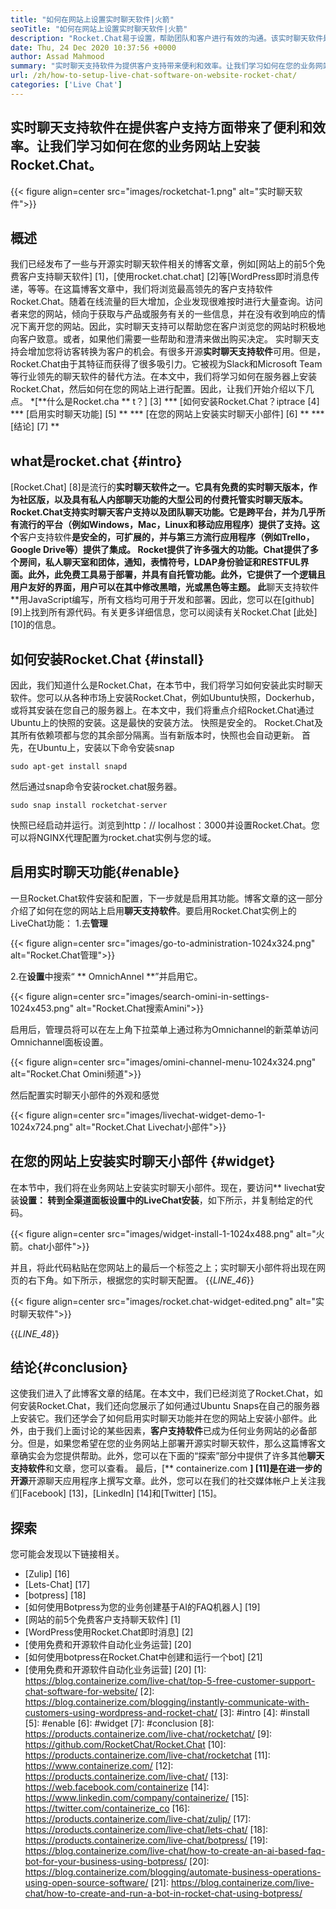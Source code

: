 ```yaml
---
title: "如何在网站上设置实时聊天软件|火箭" 
seoTitle: "如何在网站上设置实时聊天软件|火箭" 
description: "Rocket.Chat易于设置，帮助团队和客户进行有效的沟通。该实时聊天软件是开源，跨平台和自托管的。" 
date: Thu, 24 Dec 2020 10:37:56 +0000
author: Assad Mahmood
summary: "实时聊天支持软件为提供客户支持带来便利和效率。让我们学习如何在您的业务网站上安装Rocket.Chat。" 
url: /zh/how-to-setup-live-chat-software-on-website-rocket-chat/
categories: ['Live Chat']
---
```


## 实时聊天支持软件在提供客户支持方面带来了便利和效率。让我们学习如何在您的业务网站上安装Rocket.Chat。

{{< figure align=center src="images/rocketchat-1.png" alt="实时聊天软件">}}


## 概述
我们已经发布了一些与开源实时聊天软件相关的博客文章，例如[网站上的前5个免费客户支持聊天软件] [1]，[使用rocket.chat.chat] [2]等[WordPress即时消息传递，等等。在这篇博客文章中，我们将浏览最高领先的客户支持软件Rocket.Chat。随着在线流量的巨大增加，企业发现很难按时进行大量查询。访问者来您的网站，倾向于获取与产品或服务有关的一些信息，并在没有收到响应的情况下离开您的网站。因此，实时聊天支持可以帮助您在客户浏览您的网站时积极地向客户致意。或者，如果他们需要一些帮助和澄清来做出购买决定。
实时聊天支持会增加您将访客转换为客户的机会。有很多开源**实时聊天支持软件**可用。但是，Rocket.Chat由于其特征而获得了很多吸引力。它被视为Slack和Microsoft Team等行业领先的聊天软件的替代方法。在本文中，我们将学习如何在服务器上安装Rocket.Chat，然后如何在您的网站上进行配置。因此，让我们开始介绍以下几点。
  *[**什么是Rocket.cha ** t？] [3]
  *** [如何安装Rocket.Chat？iptrace [4]
  *** [启用实时聊天功能] [5] **
  *** [在您的网站上安装实时聊天小部件] [6] **
  *** [结论] [7] **

## what是rocket.chat {#intro}
[Rocket.Chat] [8]是流行的**实时聊天软件之一。它具有免费的实时聊天版本，作为社区版，以及具有私人内部聊天功能的大型公司的付费托管实时聊天版本。 Rocket.Chat支持实时聊天客户支持以及团队聊天功能。它是跨平台，并为几乎所有流行的平台（例如Windows，Mac，Linux和移动应用程序）提供了支持。这个**客户支持软件**是安全的，可扩展的，并与第三方流行应用程序（例如Trello，Google Drive等）提供了集成。 Rocket提供了许多强大的功能。Chat提供了多个房间，私人聊天室和团体，通知，表情符号，LDAP身份验证和RESTFUL界面。此外，此免费工具易于部署，并具有自托管功能。此外，它提供了一个逻辑且用户友好的界面，用户可以在其中修改黑暗，光或黑色等主题。
此**聊天支持软件**用JavaScript编写，所有文档均可用于开发和部署。因此，您可以在[github] [9]上找到所有源代码。有关更多详细信息，您可以阅读有关Rocket.Chat [此处] [10]的信息。

## 如何安装Rocket.Chat {#install}
因此，我们知道什么是Rocket.Chat，在本节中，我们将学习如何安装此实时聊天软件。您可以从各种市场上安装Rocket.Chat，例如Ubuntu快照，Dockerhub，或将其安装在您自己的服务器上。在本文中，我们将重点介绍Rocket.Chat通过Ubuntu上的快照的安装。这是最快的安装方法。
快照是安全的。 Rocket.Chat及其所有依赖项都与您的其余部分隔离。当有新版本时，快照也会自动更新。
首先，在Ubuntu上，安装以下命令安装snap
```
sudo apt-get install snapd
```
然后通过sn​​ap命令安装rocket.chat服务器。
```
sudo snap install rocketchat-server
```
快照已经启动并运行。浏览到http：// localhost：3000并设置Rocket.Chat。您可以将NGINX代理配置为rocket.chat实例与您的域。

## 启用实时聊天功能{#enable}
一旦Rocket.Chat软件安装和配置，下一步就是启用其功能。博客文章的这一部分介绍了如何在您的网站上启用**聊天支持软件**。要启用Rocket.Chat实例上的LiveChat功能：
1.去**管理**

{{< figure align=center src="images/go-to-administration-1024x324.png" alt="Rocket.Chat管理">}}

2.在**设置**中搜索“ ** OmnichAnnel **”并启用它。

{{< figure align=center src="images/search-omini-in-settings-1024x453.png" alt="Rocket.Chat搜索Amini">}}

启用后，管理员将可以在左上角下拉菜单上通过称为Omnichannel的新菜单访问Omnichannel面板设置。

{{< figure align=center src="images/omini-channel-menu-1024x324.png" alt="Rocket.Chat Omini频道">}}

然后配置实时聊天小部件的外观和感觉

{{< figure align=center src="images/livechat-widget-demo-1-1024x724.png" alt="Rocket.Chat Livechat小部件">}}


## **在您的网站上安装实时聊天小部件** {#widget}
在本节中，我们将在业务网站上安装实时聊天小部件。现在，要访问** livechat安装**设置：
转到全渠道面板设置中的LiveChat安装**，如下所示，并复制给定的代码。

{{< figure align=center src="images/widget-install-1-1024x488.png" alt="火箭。chat小部件">}}

并且，将此代码粘贴在您网站上的最后一个标签之上；实时聊天小部件将出现在网页的右下角。如下所示，根据您的实时聊天配置。
{{_LINE_46_}}

{{< figure align=center src="images/rocket.chat-widget-edited.png" alt="实时聊天软件">}}

{{_LINE_48_}}

## 结论{#conclusion}
这使我们进入了此博客文章的结尾。在本文中，我们已经浏览了Rocket.Chat，如何安装Rocket.Chat，我们还向您展示了如何通过Ubuntu Snaps在自己的服务器上安装它。我们还学会了如何启用实时聊天功能并在您的网站上安装小部件。此外，由于我们上面讨论的某些因素，**客户支持软件**已成为任何业务网站的必备部分。但是，如果您希望在您的业务网站上部署开源实时聊天软件，那么这篇博客文章确实会为您提供帮助。此外，您可以在下面的“探索”部分中提供了许多其他**聊天支持软件**和文章，您可以查看。
最后，[** containerize.com **] [11]是在进一步的开源**开源聊天应用程序上撰写文章。此外，您可以在我们的社交媒体帐户上关注我们[Facebook] [13]，[LinkedIn] [14]和[Twitter] [15]。

## 探索
您可能会发现以下链接相关。
  * [Zulip] [16]
  * [Lets-Chat] [17]
  * [botpress] [18]
  * [如何使用Botpress为您的业务创建基于AI的FAQ机器人] [19]
  * [网站的前5个免费客户支持聊天软件] [1]
  * [WordPress使用Rocket.Chat即时消息] [2]
  * [使用免费和开源软件自动化业务运营] [20]
  * [如何使用botpress在Rocket.Chat中创建和运行一个bot] [21]
  * [使用免费和开源软件自动化业务运营] [20]
[1]: https://blog.containerize.com/live-chat/top-5-free-customer-support-chat-software-for-website/
[2]: https://blog.containerize.com/blogging/instantly-communicate-with-customers-using-wordpress-and-rocket-chat/
[3]: #intro
[4]: #install
[5]: #enable
[6]: #widget
[7]: #conclusion
[8]: https://products.containerize.com/live-chat/rocketchat/
[9]: https://github.com/RocketChat/Rocket.Chat
[10]: https://products.containerize.com/live-chat/rocketchat
[11]: https://www.containerize.com/
[12]: https://products.containerize.com/live-chat/
[13]: https://web.facebook.com/containerize
[14]: https://www.linkedin.com/company/containerize/
[15]: https://twitter.com/containerize_co
[16]: https://products.containerize.com/live-chat/zulip/
[17]: https://products.containerize.com/live-chat/lets-chat/
[18]: https://products.containerize.com/live-chat/botpress/
[19]: https://blog.containerize.com/live-chat/how-to-create-an-ai-based-faq-bot-for-your-business-using-botpress/
[20]: https://blog.containerize.com/blogging/automate-business-operations-using-open-source-software/
[21]: https://blog.containerize.com/live-chat/how-to-create-and-run-a-bot-in-rocket-chat-using-botpress/
